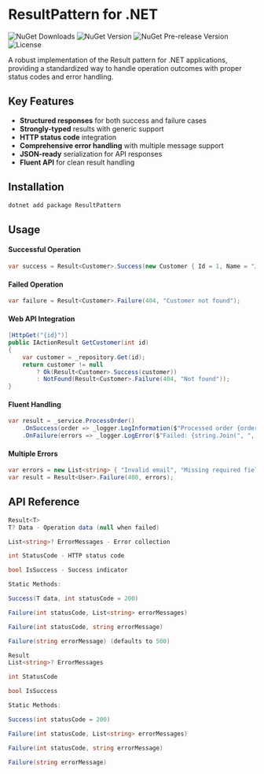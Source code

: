 # ResultPattern for .NET

![NuGet Downloads](https://img.shields.io/nuget/dt/MResultPattern.svg)
![NuGet Version](https://img.shields.io/nuget/v/MResultPattern.svg)
![NuGet Pre-release Version](https://img.shields.io/nuget/vpre/MResultPattern.svg)
![License](https://img.shields.io/badge/license-MIT-blue.svg)



A robust implementation of the Result pattern for .NET applications, providing a standardized way to handle operation outcomes with proper status codes and error handling.

## Key Features

- **Structured responses** for both success and failure cases
- **Strongly-typed** results with generic support
- **HTTP status code** integration
- **Comprehensive error handling** with multiple message support
- **JSON-ready** serialization for API responses
- **Fluent API** for clean result handling

## Installation

```bash
dotnet add package ResultPattern
```

## Usage

#### Successful Operation
```csharp
var success = Result<Customer>.Success(new Customer { Id = 1, Name = "John" });
```

#### Failed Operation
```csharp
var failure = Result<Customer>.Failure(404, "Customer not found");
```

#### Web API Integration

```csharp
[HttpGet("{id}")]
public IActionResult GetCustomer(int id)
{
    var customer = _repository.Get(id);
    return customer != null 
        ? Ok(Result<Customer>.Success(customer))
        : NotFound(Result<Customer>.Failure(404, "Not found"));
}
```

#### Fluent Handling
```csharp
var result = _service.ProcessOrder()
    .OnSuccess(order => _logger.LogInformation($"Processed order {order.Id}"))
    .OnFailure(errors => _logger.LogError($"Failed: {string.Join(", ", errors)}"));
```

#### Multiple Errors
```csharp
var errors = new List<string> { "Invalid email", "Missing required field" };
var result = Result<User>.Failure(400, errors);

```

## API Reference
```csharp
Result<T>
T? Data - Operation data (null when failed)

List<string>? ErrorMessages - Error collection

int StatusCode - HTTP status code

bool IsSuccess - Success indicator

Static Methods:

Success(T data, int statusCode = 200)

Failure(int statusCode, List<string> errorMessages)

Failure(int statusCode, string errorMessage)

Failure(string errorMessage) (defaults to 500)
``` 
```csharp
Result
List<string>? ErrorMessages

int StatusCode

bool IsSuccess

Static Methods:

Success(int statusCode = 200)

Failure(int statusCode, List<string> errorMessages)

Failure(int statusCode, string errorMessage)

Failure(string errorMessage)
```
